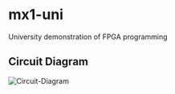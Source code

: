 # mx1-uni
University demonstration of FPGA programming

## Circuit Diagram
![Circuit-Diagram](media/sID-overview.png)
